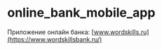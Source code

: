 # online_bank_mobile_app
Приложение онлайн банка:
[www.wordskills.ru](https://www.wordskillsbank.ru/)
